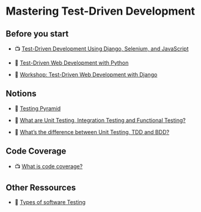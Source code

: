 # Mastering Test-Driven Development

## Before you start

* 📺 [Test-Driven Development Using Django, Selenium, and JavaScript](https://www.safaribooksonline.com/library/view/test-driven-development/9781491919163/)

* 📖 [Test-Driven Web Development with Python](https://www.obeythetestinggoat.com/pages/book.html)

* 📖 [Workshop: Test-Driven Web Development with Django](http://test-driven-django-development.readthedocs.io/en/latest/index.html)


## Notions

* 📖 [Testing Pyramid](http://www.agilenutshell.com/episodes/41-testing-pyramid)

* 📖 [What are Unit Testing, Integration Testing and Functional Testing?](https://codeutopia.net/blog/2015/04/11/what-are-unit-testing-integration-testing-and-functional-testing/)

* 📖 [What’s the difference between Unit Testing, TDD and BDD?](https://codeutopia.net/blog/2015/03/01/unit-testing-tdd-and-bdd/)

## Code Coverage

* 📺 [What is code coverage?](https://www.youtube.com/watch?v=uDmdlmdVhL8)


## Other Ressources

* 📖 [Types of software Testing](http://www.softwaretestinghelp.com/types-of-software-testing/)
